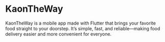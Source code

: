 # KaonTheWay

KaonTheWay is a mobile app made with Flutter that brings your favorite food straight to your doorstep. It’s simple, fast, and reliable—making food delivery easier and more convenient for everyone.
